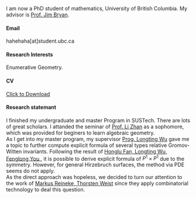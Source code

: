 I am now a PhD student of mathematics, University of British Columbia. My advisor is [Prof. Jim Bryan](https://personal.math.ubc.ca/~jbryan/).
#### Email
hahehaha[at]student.ubc.ca

#### Research Interests
Enumerative Geometry.

#### CV
<a href="static/assets/arasgungore_CV_main.pdf" download>Click to Download</a>

#### Research statemant
I finished my undergraduate and master Program in SUSTech. There are lots of great scholars. I attanded the seminar of [Prof. Li Zhan](https://sites.google.com/site/mathzhanli/curriculum-vitae) as a sophomore, which was provided for beginers to learn algebraic geometry.
<br>
As I get into my master program, my supervisor [Prog. Longting Wu](https://longtingwu.github.io/) gave me a topic to further compute explicit formula of several types relative Gromov-Witten invariants. Following the result of [Honglu Fan, Longting Wu, Fenglong You ](https://arxiv.org/abs/1907.07133), it is possible to derive explicit formula of $P^1\times P^1$ due to the symmetry. However, for general Hirzebruch surfaces, the method via PDE seems do not apply. 
<br>
As the direct approach was hopeless, we decided to turn our attention to the work of [Markus Reineke, Thorsten Weist](https://arxiv.org/abs/1803.07778) since they apply combinatorial technology to deal this question. 
